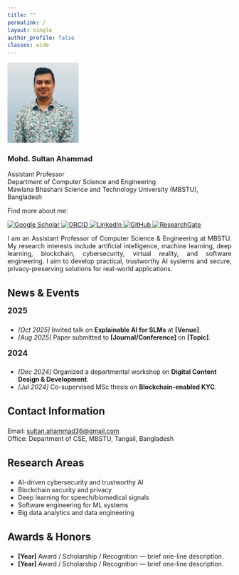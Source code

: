 ```yaml
---
title: ""
permalink: /
layout: single
author_profile: false
classes: wide
---
```


<!-- ======================= HERO SECTION ======================= -->
<div class="hero-container">

  <!-- Left: Profile image -->
  <div>
    <img src="/assets/img/profile.png" alt="Profile photo"
         style="width:160px; height:180px; object-fit:cover;">
  </div>

  <!-- Middle: Name, title, affiliation -->
  <div style="min-width:250px;">
    <h3>Mohd. Sultan Ahammad</h3>
    <p>
      Assistant Professor<br>
      Department of Computer Science and Engineering<br>
      Mawlana Bhashani Science and Technology University (MBSTU), Bangladesh
    </p>
  </div>

  <!-- Right: Social links -->
  <div class="hero-social">
    <p>Find more about me:</p>
    <div class="hero-icons">
         <a href="https://scholar.google.com/citations?user=qM-KYTkAAAAJ&hl=en" title="Google Scholar">
        <img src="https://cdn.jsdelivr.net/gh/simple-icons/simple-icons/icons/googlescholar.svg" width="28" alt="Google Scholar"/>
      </a>
      <a href="https://orcid.org/0000-0003-1376-220X" title="ORCID">
        <img src="https://cdn.jsdelivr.net/gh/simple-icons/simple-icons/icons/orcid.svg" width="28" alt="ORCID"/>
      </a>
      <a href="https://www.linkedin.com/in/sultan-ahammad-08ba5b66/" title="LinkedIn">
        <img src="https://cdn.jsdelivr.net/gh/simple-icons/simple-icons/icons/linkedin.svg" width="28" alt="LinkedIn"/>
      </a>
      <a href="https://github.com/sultanahammad" title="GitHub">
        <img src="https://cdn.jsdelivr.net/gh/simple-icons/simple-icons/icons/github.svg" width="28" alt="GitHub"/>
      </a>
        <a href="https://www.researchgate.net/profile/Mohd-Sultan-Ahammad-2?ev=hdr_xprf" title="ResearchGate">
        <img src="https://cdn.jsdelivr.net/gh/simple-icons/simple-icons/icons/researchgate.svg" width="28" alt="ResearchGate"/>
      </a>
    </div>
  </div>
</div>



<!-- ======================= ABOUT SECTION ======================= -->
<section style="max-width:850px; margin:0 auto; text-align:justify;">
  <p>
    I am an Assistant Professor of Computer Science & Engineering at MBSTU. My research interests include artificial intelligence, machine learning, deep learning,
    blockchain, cybersecurity, virtual reality, and software engineering. I aim to develop practical, trustworthy AI systems and secure, privacy-preserving solutions
    for real-world applications.
  </p>
</section>

<!-- ======================= NEWS SECTION ======================= -->
<section style="max-width:850px; margin:2rem auto; text-align:left;">
  <h3 style="font-size:1.4rem; margin-bottom:0.5rem;">News & Events</h3>

  <h4 style="font-size:1.1rem; margin-top:1rem;">2025</h4>
  <ul>
    <li><em>[Oct 2025]</em> Invited talk on <strong>Explainable AI for SLMs</strong> at <strong>[Venue]</strong>.</li>
    <li><em>[Aug 2025]</em> Paper submitted to <strong>[Journal/Conference]</strong> on <strong>[Topic]</strong>.</li>
  </ul>

  <h4 style="font-size:1.1rem; margin-top:1rem;">2024</h4>
  <ul>
    <li><em>[Dec 2024]</em> Organized a departmental workshop on <strong>Digital Content Design & Development</strong>.</li>
    <li><em>[Jul 2024]</em> Co-supervised MSc thesis on <strong>Blockchain-enabled KYC</strong>.</li>
  </ul>
</section>

<!-- ======================= CONTACT SECTION ======================= -->
<section style="max-width:850px; margin:2rem auto; text-align:left;">
  <h3 style="font-size:1.4rem;">Contact Information</h3>
  <ul style="list-style:none; padding:0;">
    <li>Email: <a href="mailto:sultan.ahammad36@gmail.com">sultan.ahammad36@gmail.com</a></li>
    <li>Office: Department of CSE, MBSTU, Tangail, Bangladesh</li>
  </ul>
</section>

<!-- ======================= RESEARCH AREAS ======================= -->
<section style="max-width:850px; margin:2rem auto; text-align:left;">
  <h3 style="font-size:1.4rem;">Research Areas</h3>
  <ul>
    <li>AI-driven cybersecurity and trustworthy AI</li>
    <li>Blockchain security and privacy</li>
    <li>Deep learning for speech/biomedical signals</li>
    <li>Software engineering for ML systems</li>
    <li>Big data analytics and data engineering</li>
  </ul>
</section>

<!-- ======================= AWARDS SECTION ======================= -->
<section style="max-width:850px; margin:2rem auto; text-align:left;">
  <h3 style="font-size:1.4rem;">Awards & Honors</h3>
  <ul>
    <li><strong>[Year]</strong> Award / Scholarship / Recognition — brief one-line description.</li>
    <li><strong>[Year]</strong> Award / Scholarship / Recognition — brief one-line description.</li>
  </ul>
</section>
